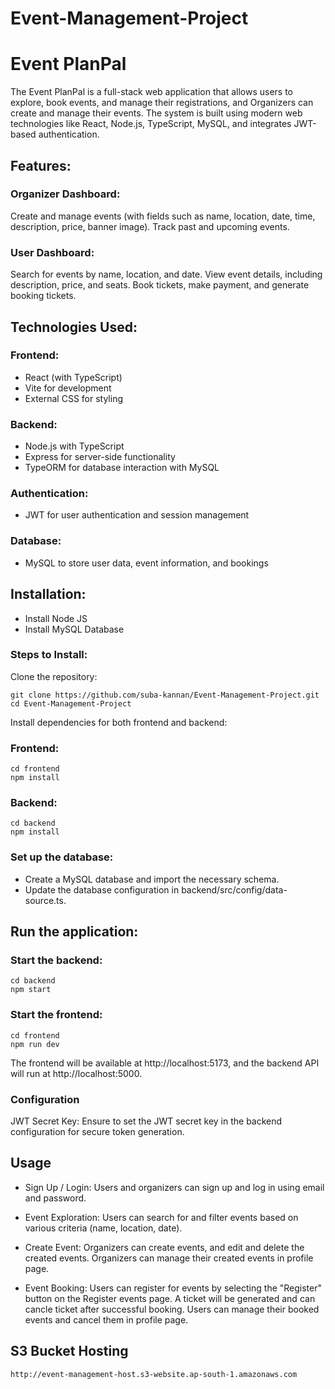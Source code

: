 # Event-Management-Project
# Event PlanPal

The Event PlanPal is a full-stack web application that allows users to explore, book events, and manage their registrations, and Organizers can create and manage their events. The system is built using modern web technologies like React, Node.js, TypeScript, MySQL, and integrates JWT-based authentication.

## Features:

### Organizer Dashboard:
Create and manage events (with fields such as name, location, date, time, description, price, banner image).
Track past and upcoming events.

### User Dashboard:
Search for events by name, location, and date.
View event details, including description, price, and seats.
Book tickets, make payment, and generate booking tickets.

## Technologies Used:

### Frontend:
* React (with TypeScript)
* Vite for development
* External CSS for styling

### Backend:
* Node.js with TypeScript
* Express for server-side functionality
* TypeORM for database interaction with MySQL

### Authentication:
* JWT for user authentication and session management

### Database:
* MySQL to store user data, event information, and bookings

## Installation:
* Install Node JS
* Install MySQL Database

### Steps to Install:
Clone the repository:

```
git clone https://github.com/suba-kannan/Event-Management-Project.git
cd Event-Management-Project
```

Install dependencies for both frontend and backend:

### Frontend:

```
cd frontend
npm install
```

### Backend:

```
cd backend
npm install
```

### Set up the database:
* Create a MySQL database and import the necessary schema.
* Update the database configuration in backend/src/config/data-source.ts.

## Run the application:

### Start the backend:
```
cd backend
npm start
```

### Start the frontend:
```
cd frontend
npm run dev
```

The frontend will be available at http://localhost:5173, and the backend API will run at http://localhost:5000.

### Configuration

JWT Secret Key: Ensure to set the JWT secret key in the backend configuration for secure token generation.

## Usage
* Sign Up / Login: Users and organizers can sign up and log in using email and password. 

* Event Exploration: Users can search for and filter events based on various criteria (name, location, date).

* Create Event: Organizers can create events, and edit and delete the created events. Organizers can manage their created events in profile page.

* Event Booking: Users can register for events by selecting the "Register" button on the Register events page. A ticket will be generated and can cancle ticket after successful booking. Users can manage their booked events and cancel them in profile page.

## S3 Bucket Hosting
`http://event-management-host.s3-website.ap-south-1.amazonaws.com`
